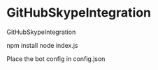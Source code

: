 # GitHubSkypeIntegration
GitHubSkypeIntegration

npm install
node index.js

Place the bot config in config.json
